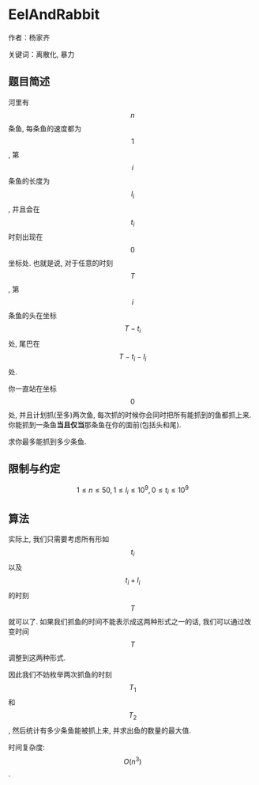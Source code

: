 # EelAndRabbit

作者：杨家齐

关键词：离散化, 暴力

## 题目简述

河里有 $$n$$ 条鱼, 每条鱼的速度都为 $$1$$, 第 $$i$$ 条鱼的长度为 $$l_i$$, 并且会在 $$t_i$$ 时刻出现在 $$0$$ 坐标处. 也就是说, 对于任意的时刻 $$T$$, 第 $$i$$ 条鱼的头在坐标 $$T - t_i$$ 处, 尾巴在 $$T - t_i - l_i$$ 处.

你一直站在坐标 $$0$$ 处, 并且计划抓(至多)两次鱼, 每次抓的时候你会同时把所有能抓到的鱼都抓上来. 你能抓到一条鱼**当且仅当**那条鱼在你的面前(包括头和尾).

求你最多能抓到多少条鱼.

## 限制与约定

$$
1 \le n \le 50, 1 \le l_i \le 10^9, 0 \le t_i \le 10^9
$$

## 算法

实际上, 我们只需要考虑所有形如 $$t_i$$ 以及 $$t_i + l_i$$ 的时刻 $$T$$ 就可以了. 如果我们抓鱼的时间不能表示成这两种形式之一的话, 我们可以通过改变时间 $$T$$ 调整到这两种形式.

因此我们不妨枚举两次抓鱼的时刻 $$T_1$$ 和 $$T_2$$, 然后统计有多少条鱼能被抓上来, 并求出鱼的数量的最大值.

时间复杂度: $$O(n^3)$$.
